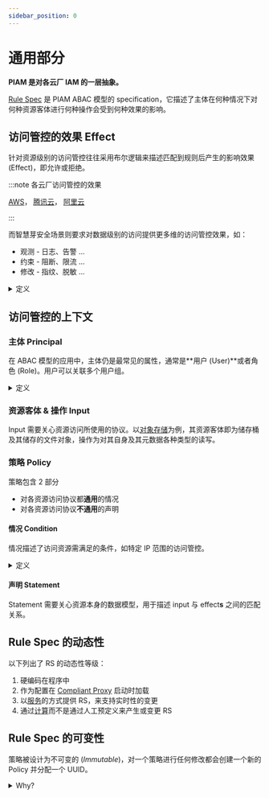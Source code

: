 ```yaml
---
sidebar_position: 0
---
```


# 通用部分

**PIAM 是对各云厂 IAM 的一层抽象。**

[Rule Spec](/docs/developer/design/intro#概念定义) 是 PIAM ABAC 模型的 specification，它描述了主体在何种情况下对何种资源客体进行何种操作会受到何种效果的影响。

## 访问管控的效果 Effect

针对资源级别的访问管控往往采用布尔逻辑来描述匹配到规则后产生的影响效果 (Effect)，即允许或拒绝。

:::note 各云厂访问管控的效果

[AWS](https://docs.aws.amazon.com/zh_cn/IAM/latest/UserGuide/access_policies.html#access_policies-root)，
[腾讯云](https://cloud.tencent.com/document/product/598/10604#.E8.AF.AD.E6.B3.95.E6.8F.8F.E8.BF.B0)，
[阿里云](https://help.aliyun.com/document_detail/125505.html#section-i41-bus-mq6)

:::

而智慧芽安全场景则要求对数据级别的访问提供更多维的访问管控效果，如：

- 观测 - 日志、告警 ...
- 约束 - 阻断、限流 ...
- 修改 - 指纹、脱敏 ...

[//]: # (observation restriction modification 有个很好的应用场景比如ci环境开发自己拉数据来测，对于用户密码这类敏感字段，可以转成*号来代替)

<details>
<summary>定义</summary>

```yaml title="effects.yaml"
version: 1
kind: effects
types: 
  observe:
    log:
      dest:
        file:
        mq:
        mongodb:
        dingTalk:
    metric:
      prometheus:
  restrict:
    deny: 
    ratelimit: 
      period:
      actionCount:
  modify:
    fingerprint:
    redaction: 
      policy:

```

</details>

## 访问管控的上下文

### 主体 Principal

在 ABAC 模型的应用中，主体仍是最常见的属性，通常是**用户 (User)**或者角色 (Role)。用户可以关联多个用户组。

<details>
<summary>定义</summary>

```yaml title="principal.yaml"
version: 1
kind: user
person:
  id: 
  name: 
  teamId: 
  accessKey: PERSXXX # prefix for easy recognition
  secretKey: 
```

</details>

### 资源客体 & 操作 Input

Input 需要关心资源访问所使用的协议。以[对象存储](/docs/developer/design/model/model/object)为例，其资源客体即为储存桶及其储存的文件对象，操作为对其自身及其元数据各种类型的读写。

### 策略 Policy

策略包含 2 部分

- 对各资源访问协议都**通用**的情况
- 对各资源访问协议**不通用**的声明

#### 情况 Condition

情况描述了访问资源需满足的条件，如特定 IP 范围的访问管控。

<details>
<summary>定义</summary>

```yaml title="condition.yaml"
version: 1
kind: condition
types:
  regionIn:
  ip: # CIDR
  timeBetween:
  MFAPresent:

```
</details>

#### 声明 Statement

Statement 需要关心资源本身的数据模型，用于描述 input 与 effect**s** 之间的匹配关系。

## Rule Spec 的动态性

以下列出了 RS 的动态性等级：

1. 硬编码在程序中
2. 作为配置在 [Compliant Proxy](/docs/developer/design/components/compliant-proxy) 启动时加载
3. 以[服务](/docs/developer/design/components/rule-provider)的方式提供 RS，来支持实时性的变更
4. 通过[计算](/docs/developer/design/components/factory)而不是通过人工预定义来产生或变更 RS

## Rule Spec 的可变性

策略被设计为不可变的 (_Immutable_)，对一个策略进行任何修改都会创建一个新的 Policy 并分配一个 UUID。

<details>
<summary>Why?</summary>

想象如果 RS 是可变的：

1. 一次匹配到某个 Policy 的安全事件被记录下来，该记录中包含安全事件关联的 Policy 信息 (RS UUID_1)。
2. 这个 Policy 被修改了。
3. 另一次匹配到这个 Policy 的安全事件被记录下来，该记录中包含安全事件关联的 Policy 信息 (RS UUID_1)。
4. 对安全事件审计时，不一致性发生了 - 审计者发现对于同一个 Policy，所对应的安全事件却完全不一样。
5. 并且 1. 中旧 RS 的持久化状态丢失，在审计追溯安全问题、日常排查主体操作受限原因时，可变性将使这个过程变的非常困难。

</details>
